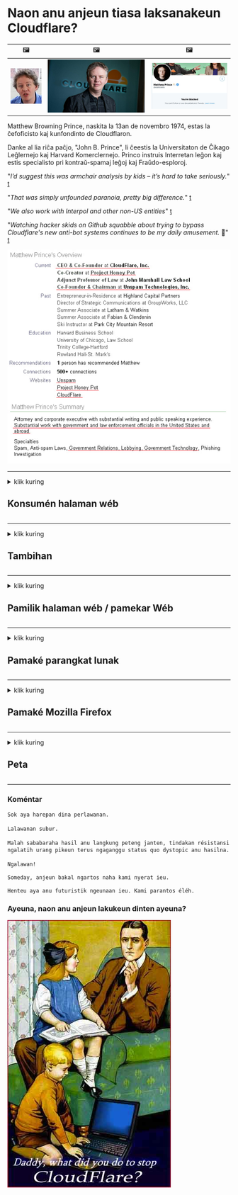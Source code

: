 # Naon anu anjeun tiasa laksanakeun Cloudflare?

| 🖼 | 🖼 | 🖼 |
| --- | --- | --- |
| ![](../image/matthew_prince_teen.jpg) | ![](../image/matthew_prince.jpg) | ![](../image/blockedbymatthewprince.jpg) |


Matthew Browning Prince, naskita la 13an de novembro 1974, estas la ĉefoficisto kaj kunfondinto de Cloudflaron.

Danke al lia riĉa paĉjo, "John B. Prince", li ĉeestis la Universitaton de Ĉikago Leĝlernejo kaj Harvard Komerclernejo.
Princo instruis Interretan leĝon kaj estis specialisto pri kontraŭ-spamaj leĝoj kaj Fraŭdo-esploroj.


"*I’d suggest this was armchair analysis by kids – it’s hard to take seriously.*" [t](https://www.theguardian.com/technology/2015/nov/19/cloudflare-accused-by-anonymous-helping-isis)

"*That was simply unfounded paranoia, pretty big difference.*"  [t](https://twitter.com/xxdesmus/status/992757936123359233)

"*We also work with Interpol and other non-US entities*" [t](https://twitter.com/eastdakota/status/1203028504184360960)

"*Watching hacker skids on Github squabble about trying to bypass Cloudflare's new anti-bot systems continues to be my daily amusement.* 🍿" [t](https://twitter.com/eastdakota/status/1273277839102656515)


![](../image/whoismp.jpg)

---


<details>
<summary>klik kuring

## Konsumén halaman wéb
</summary>


- Upami halaman wéb anu anjeun resep nganggo Cloudflare, bejakeun aranjeunna henteu nganggo Cloudflare.
  - Whining dina média sosial sapertos Facebook, Reddit, Twitter atanapi Mastodon henteu aya bedana. [Tindakan langkung leueur tibatan hashtags.](https://twitter.com/phyzonloop/status/1274132092490862594)
  - Coba kontak ka nu gaduh halaman wéb upami anjeun badé nguntungkeun.

[Cloudflare nyarios](https://github.com/Eloston/ungoogled-chromium/issues/783):
```
Kami ngarékoméndasikeun anjeun ngahontal ka pangurus pikeun jasa atanapi situs khusus anu anjeun pasihkeun sareng bagikeun pangalaman anjeun.
```

[Upami anjeun henteu nyungkeun éta, pamilik halaman wé moal terang masalah ieu.](../PEOPLE.md)

![](../image/liberapay.jpg)

[Conto anu suksés](https://counterpartytalk.org/t/turn-off-cloudflare-on-counterparty-co-plz/164/5).<br>
Anjeun gaduh masalah? [Angkat sora anjeun ayeuna.](https://github.com/maraoz/maraoz.github.io/issues/1) Conto ieu di handap.

```
Anjeun ngan ukur ngabantosan sénsor perusahaan sareng panjagaan massal.
https://git.sdf.org/deCloudflare/cloudflare-tor/src/branch/master/README.md
```

```
Halaman wéb anjeun aya di kebon pinding-privasi swasta CloudFlare.
https://git.sdf.org/deCloudflare/cloudflare-tor/
```

- Candak sababaraha waktos kanggo maca kabijakan privasi halaman wéb.
  - upami halaman wéb aya di tukangeun Cloudflare atanapi halaman wéb nganggo jasa anu nyambung kana Cloudflare.

Éta kedah ngajelaskeun naon anu "Cloudflare", sareng nyungkeun idin pikeun ngabagi data anjeun sareng Cloudflare. Gagal pikeun ngalakukeunana bakal ngahasilkeun ngalanggar kapercayaan sareng halaman wéb anu dimaksud kedah dihindari.

[Conto kawijakan privasi anu tiasa ditampi di dieu](https://archive.is/bDlTz) ("Subprocessors" > "Entity Name")

```
Kuring parantos maca kabijakan privasi anjeun sareng kuring henteu tiasa mendakan kecap Cloudflare.
Kuring nolak ngabagi data sareng anjeun upami anjeun teras-terasan masihan data abdi ka Cloudflare.
https://git.sdf.org/deCloudflare/cloudflare-tor/
```

Ieu mangrupikeun conto tina kabijakan privasi anu henteu ngagaduhan kecap Cloudflare.
[Liberland Jobs](https://archive.is/daKIr) [privacy policy](https://docsend.com/view/feiwyte):

![](../image/cfwontobey.jpg)

Cloudflare gaduh kabijakan privasi nyalira.
[Cloudflare resep jalma doxxing.](https://www.reddit.com/r/GamerGhazi/comments/2s64fe/be_wary_reporting_to_cloudflare/)

Ieu conto anu saé pikeun formulir pendaptaran halaman wéb.
AFAIK, nol halaman wé ngalakukeun ieu. Naha anjeun bakal percanten ka aranjeunna?

```
Ku ngaklik "Ngadaptarkeun XYZ", anjeun satuju kana istilah jasa sareng pernyataan privasi kami.
Anjeun ogé satuju pikeun ngabagi data anjeun sareng Cloudflare sareng ogé satuju kana pernyataan privasi cloudflare.
Upami Cloudflare ngabocorkeun inpormasi anjeun atanapi henteu ngantep anjeun nyambung kana sérver kami, éta sanés kalepatan kami. [*]

[ Daptar ] [ abdi henteu satuju ]
```
[*] [PEOPLE.md](../PEOPLE.md)


- Coba henteu nganggo jasa aranjeunna. Émut anjeun nuju diawaskeun ku Cloudflare.
  - ["I'm in your TLS, sniffin' your passworz"](../image/iminurtls.jpg)

- Milarian halaman wéb anu sanés. Aya alternatif sareng kasempetan dina internét!

- Ngayakinkeun babaturan anjeun pikeun ngagunakeun Tor unggal dinten.
  - Anonim kedahna standar internét kabuka!
  - [Catet yén proyék Tor henteu resep kana proyék ieu.](../HISTORY.md)

</details>

------

<details>
<summary>klik kuring

## Tambihan
</summary>

- Upami panyungsi anjeun nyaéta Firefox, Tor Browser, atanapi Ungoogled Chromium nganggo salah sahiji tambahan ieu di handap.
  - Upami anjeun hoyong nambihan tambahan tambihan anu sanés naroskeun heula.


| Nami | Pamekar | Ngarojong | Tiasa Blok | Tiasa Ngabéjaan | Chrome |
| -------- | -------- | -------- | -------- | -------- | -------- |
| [Bloku Cloudflaron MITM-Atakon](../subfiles/about.bcma.md) | #Addon | [ ? ](README.md) | **Leres**     | **Leres**     |  **Leres** |
| [Ĉu ligoj estas vundeblaj al MITM-atako?](../subfiles/about.ismm.md) | #Addon | [ ? ](README.md) | Henteu     | **Leres**     |  **Leres** |
| [Ĉu ĉi tiuj ligoj blokos Tor-uzanton?](../subfiles/about.isat.md) | #Addon | [ ? ](README.md) | Henteu     | **Leres**     |  **Leres** |
| [Block Cloudflare MITM Attack](https://trac.torproject.org/projects/tor/attachment/ticket/24351/block_cloudflare_mitm_attack-1.0.14.1-an%2Bfx.xpi)<br>[**DELETED BY TOR PROJECT**](../HISTORY.md) | nullius | [ ? ](tool/block_cloudflare_mitm_fx), [Link](README.md) | **Leres**     | **Leres**     |  Henteu |
| [TPRB](http://34ahehcli3epmhbu2wbl6kw6zdfl74iyc4vg3ja4xwhhst332z3knkyd.onion/) | Sw | [ ? ](http://34ahehcli3epmhbu2wbl6kw6zdfl74iyc4vg3ja4xwhhst332z3knkyd.onion/) | **Leres**     | **Leres**     |  Henteu |
| [Detect Cloudflare](https://addons.mozilla.org/en-US/firefox/addon/detect-cloudflare/) | Frank Otto | [ ? ](https://github.com/traktofon/cf-detect) | Henteu     | **Leres**     |  Henteu |
| [True Sight](https://addons.mozilla.org/en-US/firefox/addon/detect-cloudflare-plus/) | claustromaniac | [ ? ](https://github.com/claustromaniac/detect-cloudflare-plus) | Henteu     | **Leres**     |  Henteu |
| [Which Cloudflare datacenter am I visiting?](https://addons.mozilla.org/en-US/firefox/addon/cf-pop/) | 依云 | [ ? ](https://github.com/lilydjwg/cf-pop) | Henteu     | **Leres**     |  Henteu |


- "Decentraleyes" tiasa ngeureunkeun sambungan kana "CDNJS (Cloudflare)".
  - Éta nyegah seueur paménta pikeun ngahontal jaringan, sareng ngalayanan file lokal pikeun nyegah situs-situs rusak.
  - Pamekar ngajawab: "[very concerning indeed](https://github.com/Synzvato/decentraleyes/issues/236#issuecomment-352049501)", "[widespread usage severely centralizes the web](https://github.com/Synzvato/decentraleyes/issues/251#issuecomment-366752049)"

- [Anjeun tiasa ogé miceun atanapi henteu percanten sertipikat Cloudflare tina Otoritas Sértipikat anjeun (CA).](https://www.ssl.com/how-to/remove-root-certificate-firefox/)

</details>

------

<details>
<summary>klik kuring

## Pamilik halaman wéb / pamekar Wéb
</summary>


![](../image/word_cloudflarefree.jpg)

- Entong nganggo solusi Cloudflare, Periode.
  - Anjeun tiasa ngalakukeun langkung saé tibatan éta, leres? [Kieu kumaha miceun lalanggan Cloudflare, rencana, domain, atanapi akun.](https://support.cloudflare.com/hc/en-us/articles/200167776-Removing-subscriptions-plans-domains-or-accounts)

| 🖼 | 🖼 |
| --- | --- |
| ![](../image/htmlalertcloudflare.jpg) | ![](../image/htmlalertcloudflare2.jpg) |

- Hoyong palanggan langkung? Anjeun terang naon anu kedah dilakukeun. Hint nyaéta "garis di luhur".
  - [Halo, anjeun nyerat "Kami nyandak privasi anjeun sacara serius" tapi kuring ngagaduhan "Kasalahan 403 Dilarang Proksi Anonim Henteu Diidinan".](https://it.slashdot.org/story/19/02/19/0033255/stop-saying-we-take-your-privacy-and-security-seriously) Naha anjeun ngahalangan Tor Atanapi VPN? [Sareng naha anjeun ngahalangan surelek samentawis?](http://nomdjgwjvyvlvmkolbyp3rocn2ld7fnlidlt2jjyotn3qqsvzs2gmuyd.onion/mail/)

![](../image/anonexist.jpg)

- Ngagunakeun Cloudflare bakal ningkatkeun kamungkinan pareum. Datang moal tiasa aksés kana halaman wéb anjeun upami sérver anjeun turun atanapi Cloudflare pareum.
  - [Naha anjeun leres-leres pikir Cloudflare henteu pernah turun?](https://www.ibtimes.com/cloudflare-down-not-working-sites-producing-504-gateway-timeout-errors-2618008) [Another](https://twitter.com/Jedduff/status/1097875615997399040) [sample](https://twitter.com/search?f=tweets&vertical=default&q=Cloudflare%20is%20having%20problems). [Need more](../PEOPLE.md)?

![](../image/cloudflareinternalerror.jpg)

- Ngagunakeun Cloudflare pikeun proxy "jasa API" anjeun, "server pembaruan parangkat lunak" atanapi "RSS feed" bakal ngarugikeun palanggan anjeun. Hiji nasabah nyauran anjeun sareng nyarios "Kuring henteu tiasa nganggo API anjeun deui", sareng anjeun henteu terang naon anu nuju lumangsung. Cloudflare tiasa cicingeun meungpeuk konsumén anjeun. Naha saur anjeun henteu kunanaon?
  - Aya seueur RSS reader client sareng RSS reader jasa online. Naha anjeun nyebarkeun RSS feed upami anjeun henteu ngijinkeun jalma ngalanggan?

![](../image/rssfeedovercf.jpg)

- Naha anjeun peryogi sertipikat HTTPS? Anggo "Hayu Énkripsi" atanapi mésér waé ti perusahaan CA.

- Naha anjeun peryogi sérver DNS? Henteu tiasa nyetél sérver anjeun nyalira? Kumaha upami aranjeunna: [Hurricane Electric Free DNS](https://dns.he.net/), [Dyn.com](https://dyn.com/dns/), [1984 Hosting](https://www.1984hosting.com/), [Afraid.Org (Admin hapus akun anjeun upami anjeun nganggo TOR)](https://freedns.afraid.org/)

- Milarian jasa hosting? Gratis waé? Kumaha upami aranjeunna: [Onion Service](http://vww6ybal4bd7szmgncyruucpgfkqahzddi37ktceo3ah7ngmcopnpyyd.onion/en/security/network-security/tor/onionservices-best-practices), [Free Web Hosting Area](https://freewha.com/), [Autistici/Inventati Web Site Hosting](https://www.autinv5q6en4gpf4.onion/services/website), [Github Pages](https://pages.github.com/), [Surge](https://surge.sh/)
  - [Alternatipna pikeun Cloudflare](../subfiles/cloudflare-alternatives.md)

- Naha anjeun nganggo "cloudflare-ipfs.com"? [Naha anjeun terang Cloudflare IPFS goréng?](../PEOPLE.md)

- Pasang Firewall Aplikasi Wéb sapertos OWASP sareng Fail2Ban dina sérver anjeun sareng atur leres-leres na.
  - Meungpeung Tor sanés jalan kaluarna. Entong ngahukum sadayana ngan pikeun pangguna goréng leutik.

- Alihan atanapi blokir pangguna "Cloudflare Warp" tina teu aksés kana halaman wéb anjeun. Sareng nyayogikeun alesan upami tiasa.

> Daptar IP: "[Kisaran IP Cloudflare ayeuna](cloudflare_inc/)"

> A: Ngan blok aranjeunna

```
server {
...
deny 173.245.48.0/20;
deny 103.21.244.0/22;
deny 103.22.200.0/22;
deny 103.31.4.0/22;
deny 141.101.64.0/18;
deny 108.162.192.0/18;
deny 190.93.240.0/20;
deny 188.114.96.0/20;
deny 197.234.240.0/22;
deny 198.41.128.0/17;
deny 162.158.0.0/15;
deny 104.16.0.0/12;
deny 172.64.0.0/13;
deny 131.0.72.0/22;
deny 2400:cb00::/32;
deny 2606:4700::/32;
deny 2803:f800::/32;
deny 2405:b500::/32;
deny 2405:8100::/32;
deny 2a06:98c0::/29;
deny 2c0f:f248::/32;
...
}
```

> B: Alihan ka halaman peringatan

```
http {
...
geo $iscf {
default 0;
173.245.48.0/20 1;
103.21.244.0/22 1;
103.22.200.0/22 1;
103.31.4.0/22 1;
141.101.64.0/18 1;
108.162.192.0/18 1;
190.93.240.0/20 1;
188.114.96.0/20 1;
197.234.240.0/22 1;
198.41.128.0/17 1;
162.158.0.0/15 1;
104.16.0.0/12 1;
172.64.0.0/13 1;
131.0.72.0/22 1;
2400:cb00::/32 1;
2606:4700::/32 1;
2803:f800::/32 1;
2405:b500::/32 1;
2405:8100::/32 1;
2a06:98c0::/29 1;
2c0f:f248::/32 1;
}
...
}

server {
...
if ($iscf) {rewrite ^ https://example.com/cfwsorry.php;}
...
}

<?php
header('HTTP/1.1 406 Not Acceptable');
echo <<<CLOUDFLARED
Thank you for visiting ourwebsite.com!<br />
We are sorry, but we can't serve you because your connection is being intercepted by Cloudflare.<br />
Please read https://git.sdf.org/deCloudflare/cloudflare-tor for more information.<br />
CLOUDFLARED;
die();
```

- Siapkeun Tor Onion Service atanapi I2P insite upami anjeun percanten kabébasan sareng ngabagéakeun pangguna anonim.

- Ménta naséhat ti palanggan séjén Clearnet / Tor dual website sareng damel sobat anonim!

</details>

------

<details>
<summary>klik kuring

## Pamaké parangkat lunak
</summary>


- Discord nganggo CloudFlare. Alternatipna? Kami nyarankeun [**Briar** (Android)](https://f-droid.org/en/packages/org.briarproject.briar.android/), [Ricochet (PC)](https://ricochet.im/), [Tox + Tor (Android/PC)](https://tox.chat/download.html)
  - Briar kalebet Tor daemon janten anjeun henteu kedah masang Orbot.
  - Pamekar Qwtch, Buka Privasi, ngahapus proyék stop_cloudflare tina jasa gitna tanpa aya bewara.

- Upami anjeun nganggo Debian GNU / Linux, atanapi turunan naon waé, langganan: [bug #831835](https://bugs.debian.org/cgi-bin/bugreport.cgi?bug=831835). Sareng upami anjeun tiasa, bantosan verifikasi tambalan, sareng bantosan pangropéa kana kacindekan anu leres naha éta kedah ditampi.

- Salawasna nyarankeun panyungsi ieu.

| Nami | Pamekar | Ngarojong | Koméntar |
| -------- | -------- | -------- | -------- |
| [Ungoogled-Chromium](https://ungoogled-software.github.io/ungoogled-chromium-binaries/) | Eloston | [ ? ](https://github.com/Eloston/ungoogled-chromium) | PC (Win, Mac, Linux)  _!Tor_ |
| [Bromite](https://www.bromite.org/fdroid) | Bromite | [ ? ](https://github.com/bromite/bromite/issues) | Android  _!Tor_ |
| [Tor Browser](https://www.torproject.org/download/) | Tor Project | [ ? ](https://support.torproject.org/) | PC (Win, Mac, Linux)  _Tor_|
| [Tor Browser Android](https://www.torproject.org/download/) | Tor Project | [ ? ](https://support.torproject.org/) | Android  _Tor_|
| [Onion Browser](https://itunes.apple.com/us/app/onion-browser/id519296448?mt=8) | Mike Tigas | [ ? ](https://github.com/OnionBrowser/OnionBrowser/issues) | Apple iOS  _Tor_|
| [GNU/Icecat](https://www.gnu.org/software/gnuzilla/) | GNU | [ ? ](https://www.gnu.org/software/gnuzilla/) | PC (Linux) |
| [IceCatMobile](https://f-droid.org/en/packages/org.gnu.icecat/) | GNU | [ ? ](https://lists.gnu.org/mailman/listinfo/bug-gnuzilla) | Android |
| [Iridium Browser](https://iridiumbrowser.de/about/) | Iridium | [ ? ](https://github.com/iridium-browser/iridium-browser/) | PC (Win, Mac, Linux, OpenBSD) |


Privasi parangkat lunak sanésna henteu sampurna. Ieu henteu hartosna browser Tor "sampurna".
Teu aya 100% aman atanapi 100% pribadi dina internét sareng téknologi.

- Entong nganggo Tor? Anjeun tiasa nganggo panyungsi naon waé nganggo Tor daemon.
  - [Catet yén proyék Tor henteu resep ieu.](https://support.torproject.org/tbb/tbb-9/) Anggo Tor Browser upami anjeun sanggup.
- [Kumaha cara nganggo Chromium nganggo Tor](../subfiles/chromium_tor.md)


Hayu urang ngobrolkeun privasi parangkat lunak sanés.

- [Upami anjeun leres-leres kedah nganggo Firefox, pilih "Firefox ESR".](https://www.mozilla.org/en-US/firefox/organizations/)
  - [Firefox - Spyware Watchdog](https://spyware.neocities.org/articles/firefox.html)
  - [Firefox nolak pidato bébas, ngalarang ucapan bébas](https://web.archive.org/web/20200423010026/https://reclaimthenet.org/firefox-rejects-free-speech-bans-free-speech-commenting-plugin-dissenter-from-its-extensions-gallery/)
  - ["100+ downvotes. Sigana mah naros ka perusahaan parangkat lunak pikeun nempel ... parangkat lunak ngan seueur teuing ayeuna-ayeuna."](https://old.reddit.com/r/firefox/comments/gutdiw/weve_got_work_to_do_the_mozilla_blog/fslbbb6/)
  - [Ih, naha Firefox nunjukkeun kuring aya tautan anu disponsoran dina bilah URL kuring?](https://www.reddit.com/r/firefox/comments/jybx2w/uh_why_is_firefox_showing_me_sponsored_links_in/)
  - [Mozilla - Iblis ngajelma](https://digdeeper.neocities.org/ghost/mozilla.html)

- [Émut, Mozilla nganggo jasa Cloudflare.](https://www.robtex.com/dns-lookup/www.mozilla.org) [Aranjeunna ogé nganggo layanan DNS Cloudflare dina produkna.](https://www.theregister.co.uk/2018/03/21/mozilla_testing_dns_encryption/)

- [Mozilla sacara resmi nolak tikét ieu.](https://bugzilla.mozilla.org/show_bug.cgi?id=1426618)

- [Firefox Focus mangrupikeun guyonan.](https://github.com/mozilla-mobile/focus-android/issues/1743) [Aranjeunna janji bakal mareuman teleméri tapi aranjeunna ngarobihna.](https://github.com/mozilla-mobile/focus-android/issues/4210)

- [PaleMoon / developer Basilisk resep Cloudflare.](https://github.com/mozilla-mobile/focus-android/issues/1743#issuecomment-345993097)
  - [Pale Moon's Archive Server hacked sareng nyebarkeun malware salami 18 Bulan](https://www.reddit.com/r/privacytoolsIO/comments/cc808y/pale_moons_archive_server_hacked_and_spread/)
  - Anjeunna ogé benci ka pangguna Tor - "[Hayu janten mumusuhan Tor. Saur kuring seueur situs kedah ngamusuhan Tor ngemutan faktor panyiksa anu luhur pisan.](https://github.com/yacy/yacy_search_server/issues/314#issuecomment-565932097)"

- [Waterhio ngagaduhan masalah "telepon rumah" parah](https://spyware.neocities.org/articles/waterfox.html)

- [Google Chrome mangrupikeun spyware.](https://www.gnu.org/proprietary/malware-google.en.html)
  - [Google propil kagiatan anjeun.](https://spyware.neocities.org/articles/chrome.html)

- [SRWare Iron ngadamel telepon sambungan anu seueur teuing.](https://spyware.neocities.org/articles/iron.html) Éta ogé nyambung kana domain google.

- [Wani Pelacak daptar whitelist Facebook / Twitter.](https://www.bleepingcomputer.com/news/security/facebook-twitter-trackers-whitelisted-by-brave-browser/)
  - [Ieu langkung seueur masalah.](https://spyware.neocities.org/articles/brave.html)
  - [binance apiliasi ID](https://twitter.com/cryptonator1337/status/1269594587716374528)

- [Microsoft Edge ngamungkinkeun Facebook ngajalankeun kode Flash di tukangeun pangguna.](https://www.zdnet.com/article/microsoft-edge-lets-facebook-run-flash-code-behind-users-backs/)

- [Vivaldi henteu ngahargaan privasi anjeun.](https://spyware.neocities.org/articles/vivaldi.html)

- [Tingkat spyware Opera: Kacida Tinggina](https://spyware.neocities.org/articles/opera.html)

- Apple iOS: [Anjeun henteu kedah nganggo ios pisan, utamina kusabab malware.](https://www.gnu.org/proprietary/malware-apple.html)

Kituna kami nyarankeun tabel di luhur waé. Teu aya anu sanés.

</details>

------

<details>
<summary>klik kuring

## Pamaké Mozilla Firefox
</summary>


- "Firefox Nightly" bakal ngirim inpormasi tingkat debug ka sérver Mozilla tanpa metodeu opt-out.
  - [Server Mozilla ngahiung Cloudflare](https://www.digwebinterface.com/?hostnames=www.mozilla.org%0D%0Amozilla.cloudflare-dns.com&type=&ns=resolver&useresolver=8.8.4.4&nameservers=)

- Tiasa dilarang Firefox pikeun nyambung ka sérver Mozilla.
  - [Pitunjuk témplat kawijakan-Mozilla](https://github.com/mozilla/policy-templates/blob/master/README.md)
  - Émut trik ieu panginten lirén damel dina vérsi engké sabab Mozilla resep daptar bodas sorangan.
  - Anggo firewall sareng saringan DNS pikeun meungpeuk aranjeunna sadayana.

"`/distribution/policies.json`"

>     "WebsiteFilter": {
> 		"Block": [
> 		"*://*.mozilla.com/*",
> 		"*://*.mozilla.net/*",
> 		"*://*.mozilla.org/*",
> 		"*://webcompat.com/*",
> 		"*://*.firefox.com/*",
> 		"*://*.thunderbird.net/*",
> 		"*://*.cloudflare.com/*"
> 		]
>     },


- ~~Laporkeun bug dina Tracker mozilla, ngawartosan aranjeunna henteu nganggo Cloudflare.~~ Aya laporan bug ngeunaan bugzilla. Seueur jalma dipasang masalahna, tapi bugna disumputkeun ku admin di 2018.

- Anjeun tiasa nganonaktifkeun DoH di Firefox.
  - [Ngarobih panyadia DNS standar tina firefox](../subfiles/change-firefox-dns.md)

![](../image/firefoxdns.jpg)

- [Upami anjeun hoyong nganggo non-ISP DNS, pertimbangkeun nganggo jasa OpenNIC Tier2 DNS atanapi jasa DNS sanés Cloudflare.](https://wiki.opennic.org/start)
![](../image/opennic.jpg)
  - Blok Cloudflare nganggo DNS. [Crimeflare DNS](https://dns.crimeflare.eu.org/)

- Anjeun tiasa nganggo Tor salaku DNS resolver. [Upami anjeun sanés ahli Tor, naroskeun patarosan di dieu.](https://tor.stackexchange.com/)

> **Kumaha?**
> 1. Unduh Tor sareng pasang kana komputer anjeun.
> 2. Tambihkeun garis ieu kana file "torrc".
> DNSPort 127.0.0.1:53
> 3. Balikan deui Tor.
> 4. Atur sérver DNS komputer anjeun ka "127.0.0.1".

</details>

------

<details>
<summary>klik kuring

## Peta
</summary>


- Wartoskeun ka batur sakuriling anjeun ngeunaan bahaya Cloudflare.

- [Bantosan ningkatkeun gudang ieu.](https://git.sdf.org/deCloudflare/cloudflare-tor).
  - Boh daptar, argumén ngalawan éta sareng detilna.

- [Dokumén sareng umumkeun pisan dimana aya masalah sareng Cloudflare (sareng perusahaan anu sami), pastikeun disebatkeun Repository ieu nalika anjeun ngalakukeunana](https://git.sdf.org/deCloudflare/cloudflare-tor) :)

- Kéngingkeun seueur jalmi anu ngagunakeun Tor sacara standar janten aranjeunna tiasa ngalaman wéb tina sudut pandang anu béda-béda dunya.

- Grup ngamimitian, dina média sosial sareng daging, didédikasikeun pikeun ngabébaskeun dunya ti Cloudflare.

- Upami pantes, kaitkeun ka grup ieu dina Repository ieu - ieu tiasa janten tempat pikeun koordinasi damel babarengan salaku grup.

- [Mimitian coop anu tiasa nyayogikeun alternatif anu sanés perusahaan pikeun Cloudflare.](../subfiles/cloudflare-alternatives.md)

- Hayu urang terang ngeunaan naon waé alternatif pikeun ngabantosan sahenteuna masihan sababaraha pertahanan berlapis ngalawan Cloudflare.

- Upami anjeun palanggan Cloudflare, atur pangaturan privasi anjeun, sareng ngantosan éta ngalanggar.
  - [Maka bawa aranjeunna dina tuduhan palanggaran anti spam / privasi.](https://twitter.com/thexpaw/status/1108424723233419264)

- Upami anjeun aya di Amérika Serikat sareng halaman wéb anu dimaksud mangrupikeun bank atanapi akuntan, cobi bawa tekanan hukum dina Gramm – Leach – Bliley Act, atanapi Amérika anu ngagaduhan DIsability Act sareng ngalaporkeun deui ka kami dugi ka mana anjeun dugi .

- Upami halaman wéb mangrupikeun situs pamaréntahan, cobian bawa tekanan hukum dina amandemen 1 Konstitusi AS.

- Upami anjeun warga nagara UÉ, ngahubungi halaman wéb pikeun ngirim inpormasi pribadi anjeun dina Peraturan Perlindungan Data Umum. Upami aranjeunna nolak masihan inpormasi anjeun, éta mangrupikeun palanggaran hukum.

- Pikeun perusahaan anu ngaku nawiskeun jasa dina halaman wébna coba dilaporkeun salaku "iklan palsu" ka organisasi perlindungan konsumen sareng BBB. Jaba Cloudflare dilayanan ku server Cloudflare.

- [ITU nunjukkeun dina kontéks AS yén Cloudflare parantos mimiti cekap ageung yén hukum anti monopoli tiasa diturunkeun ka aranjeunna.](https://www.itu.int/en/ITU-T/Workshops-and-Seminars/20181218/Documents/Geoff_Huston_Presentation.pdf)

- Éta panginten yén GNU GPL versi 4 tiasa kalebet bekel ngalawan nyimpen kode sumber di tukangeun jasa sapertos kitu, meryogikeun sadaya program GPLv4 sareng engké anu sahenteuna kode sumber tiasa diaksés ngalangkungan médium anu henteu ngabédakeun pangguna Tor.

</details>

------

### Koméntar

```
Sok aya harepan dina perlawanan.

Lalawanan subur.

Malah sababaraha hasil anu langkung peteng janten, tindakan résistansi ngalatih urang pikeun terus ngaganggu status quo dystopic anu hasilna.

Ngalawan!
```

```
Someday, anjeun bakal ngartos naha kami nyerat ieu.
```

```
Henteu aya anu futuristik ngeunaan ieu. Kami parantos éléh.
```

### Ayeuna, naon anu anjeun lakukeun dinten ayeuna?


![](../image/stopcf.jpg)
